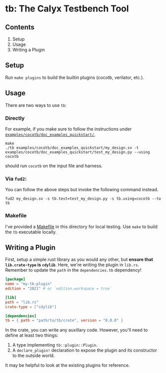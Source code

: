 # tb: The Calyx Testbench Tool

## Contents

1. Setup
2. Usage
3. Writing a Plugin

## Setup

Run `make plugins` to build the builtin plugins (cocotb, verilator, etc.).

## Usage

There are two ways to use `tb`:

### Directly

For example, if you make sure to follow the instructions under [`examples/cocotb/doc_examples_quickstart/`](examples/cocotb/doc_examples_quickstart/),
```
make
./tb examples/cocotb/doc_examples_quickstart/my_design.sv -t examples/cocotb/doc_examples_quickstart/test_my_design.py --using cocotb
```
should run `cocotb` on the input file and harness.

### Via `fud2`:

You can follow the above steps but invoke the following command instead.
```
fud2 my_design.sv -s tb.test=test_my_design.py -s tb.using=cocotb --to tb
```

### Makefile

I've provided a [Makefile](Makefile) in this directory for local testing. Use `make` to build the `tb` executable locally.

## Writing a Plugin

First, setup a simple rust library as you would any other, but **ensure that `lib.crate-type` is `cdylib`**.
Here, we're writing the plugin in `lib.rs`.
Remember to update the `path` in the `dependencies.tb` dependency!

```toml
[package]
name = "my-tb-plugin"
edition = "2021" # or `edition.workspace = true`

[lib]
path = "lib.rs"
crate-type = ["cdylib"]

[dependencies]
tb = { path = "path/to/tb/crate", version = "0.0.0" }
```

In the crate, you can write any auxillary code.
However, you'll need to define at least two things:

1. A type implementing `tb::plugin::Plugin`.
2. A `declare_plugin!` declaration to expose the plugin and its constructor to the outside world.

It may be helpful to look at the existing plugins for reference.
